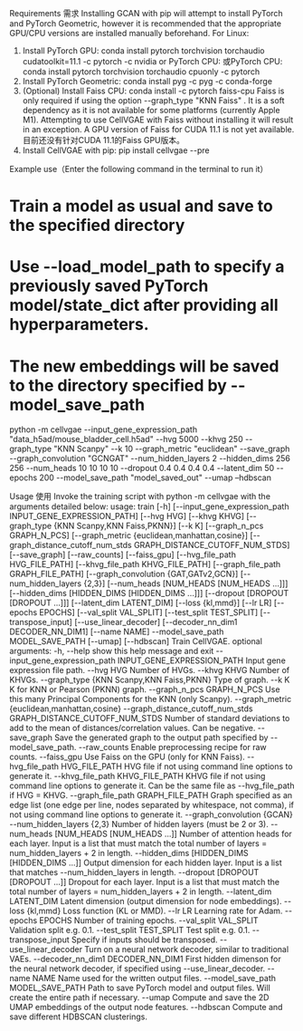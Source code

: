 Requirements   需求
Installing GCAN with pip will attempt to install PyTorch and PyTorch Geometric, however it is recommended that the appropriate GPU/CPU versions are installed manually beforehand. For Linux:
1.	Install PyTorch GPU:
conda install pytorch torchvision torchaudio cudatoolkit=11.1 -c pytorch -c nvidia
or PyTorch CPU:   或PyTorch CPU:
conda install pytorch torchvision torchaudio cpuonly -c pytorch
2.	Install PyTorch Geometric:
conda install pyg -c pyg -c conda-forge
3.	(Optional) Install Faiss CPU:
conda install -c pytorch faiss-cpu
Faiss is only required if using the option --graph_type "KNN Faiss" . It is a soft dependency as it is not available for some platforms (currently Apple M1). Attempting to use CellVGAE with Faiss without installing it will result in an exception.
A GPU version of Faiss for CUDA 11.1 is not yet available.目前还没有针对CUDA 11.1的Faiss GPU版本。
4.	Install CellVGAE with pip:
pip install cellvgae --pre

Example use（Enter the following command in the terminal to run it）
# Train a model as usual and save to the specified directory
# Use --load_model_path to specify a previously saved PyTorch model/state_dict after providing all hyperparameters.
 # The new embeddings will be saved to the directory specified by --model_save_path
python -m cellvgae --input_gene_expression_path "data_h5ad/mouse_bladder_cell.h5ad" --hvg 5000 --khvg 250 --graph_type "KNN Scanpy" --k 10 --graph_metric "euclidean" --save_graph --graph_convolution "GCNGAT" --num_hidden_layers 2 --hidden_dims 256 256 --num_heads 10 10 10 10 --dropout 0.4 0.4 0.4 0.4 --latent_dim 50 --epochs 200 --model_save_path "model_saved_out"  --umap –hdbscan

Usage   使用
Invoke the training script with python -m cellvgae with the arguments detailed below:
usage: train [-h] [--input_gene_expression_path INPUT_GENE_EXPRESSION_PATH] [--hvg HVG] [--khvg KHVG] [--graph_type {KNN Scanpy,KNN Faiss,PKNN}] [--k K] [--graph_n_pcs GRAPH_N_PCS]
             [--graph_metric {euclidean,manhattan,cosine}] [--graph_distance_cutoff_num_stds GRAPH_DISTANCE_CUTOFF_NUM_STDS] [--save_graph] [--raw_counts] [--faiss_gpu]
             [--hvg_file_path HVG_FILE_PATH] [--khvg_file_path KHVG_FILE_PATH] [--graph_file_path GRAPH_FILE_PATH] [--graph_convolution {GAT,GATv2,GCN}] [--num_hidden_layers {2,3}]
             [--num_heads [NUM_HEADS [NUM_HEADS ...]]] [--hidden_dims [HIDDEN_DIMS [HIDDEN_DIMS ...]]] [--dropout [DROPOUT [DROPOUT ...]]] [--latent_dim LATENT_DIM] [--loss {kl,mmd}] [--lr LR]
             [--epochs EPOCHS] [--val_split VAL_SPLIT] [--test_split TEST_SPLIT] [--transpose_input] [--use_linear_decoder] [--decoder_nn_dim1 DECODER_NN_DIM1] [--name NAME] --model_save_path MODEL_SAVE_PATH [--umap] [--hdbscan]
Train CellVGAE.
optional arguments:
  -h, --help            show this help message and exit
  --input_gene_expression_path INPUT_GENE_EXPRESSION_PATH
                        Input gene expression file path.
  --hvg HVG             Number of HVGs.
  --khvg KHVG           Number of KHVGs.
  --graph_type {KNN Scanpy,KNN Faiss,PKNN}
                        Type of graph.
  --k K                 K for KNN or Pearson (PKNN) graph.
  --graph_n_pcs GRAPH_N_PCS
                        Use this many Principal Components for the KNN (only Scanpy).
  --graph_metric {euclidean,manhattan,cosine}
  --graph_distance_cutoff_num_stds GRAPH_DISTANCE_CUTOFF_NUM_STDS
                        Number of standard deviations to add to the mean of distances/correlation values. Can be negative.
  --save_graph          Save the generated graph to the output path specified by --model_save_path.
  --raw_counts          Enable preprocessing recipe for raw counts.
  --faiss_gpu           Use Faiss on the GPU (only for KNN Faiss).
  --hvg_file_path HVG_FILE_PATH
                        HVG file if not using command line options to generate it.
  --khvg_file_path KHVG_FILE_PATH
                        KHVG file if not using command line options to generate it. Can be the same file as --hvg_file_path if HVG = KHVG.
  --graph_file_path GRAPH_FILE_PATH
                        Graph specified as an edge list (one edge per line, nodes separated by whitespace, not comma), if not using command line options to generate it.
  --graph_convolution {GCAN}
  --num_hidden_layers {2,3}
                        Number of hidden layers (must be 2 or 3).
  --num_heads [NUM_HEADS [NUM_HEADS ...]]
                        Number of attention heads for each layer. Input is a list that must match the total number of layers = num_hidden_layers + 2 in length.
  --hidden_dims [HIDDEN_DIMS [HIDDEN_DIMS ...]]
                        Output dimension for each hidden layer. Input is a list that matches --num_hidden_layers in length.
  --dropout [DROPOUT [DROPOUT ...]]
                        Dropout for each layer. Input is a list that must match the total number of layers = num_hidden_layers + 2 in length.
  --latent_dim LATENT_DIM
                        Latent dimension (output dimension for node embeddings).
  --loss {kl,mmd}       Loss function (KL or MMD).
  --lr LR               Learning rate for Adam.
  --epochs EPOCHS       Number of training epochs.
  --val_split VAL_SPLIT
                        Validation split e.g. 0.1.
  --test_split TEST_SPLIT
                        Test split e.g. 0.1.
  --transpose_input     Specify if inputs should be transposed.
  --use_linear_decoder  Turn on a neural network decoder, similar to traditional VAEs.
  --decoder_nn_dim1 DECODER_NN_DIM1
                        First hidden dimenson for the neural network decoder, if specified using --use_linear_decoder.
  --name NAME           Name used for the written output files.
  --model_save_path MODEL_SAVE_PATH
                        Path to save PyTorch model and output files. Will create the entire path if necessary.
  --umap                Compute and save the 2D UMAP embeddings of the output node features.
  --hdbscan             Compute and save different HDBSCAN clusterings.

